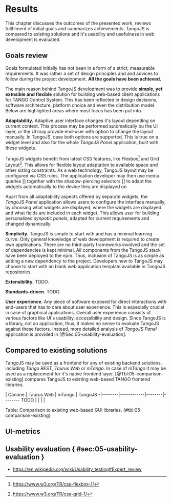 # Results

This chapter discusses the outcomes of the presented work, reviews fullfilment
of initial goals and summarizes achievements. TangoJS is compared to existing
solutions and it's usability and usefulness in web development is evaluated.

## Goals review

Goals formulated initially has not been in a form of a strict, measurable
requirements. It was rather a set of design principles and and advices to
follow during the project development. **All the goals have been achieved.**

The main reason behind TangoJS development was to provide **simple, yet
extnsible and flexible** solution for building web-based client applications
for TANGO Control System. This has been reflected in design decisions, software
architecture, platform choice and even the distribution model. Below are
highlighted areas where most focus has been put into.

**Adaptability.**
Adaptive user interface changes it's layout depending on current context. This
process may be performed automatically bu the UI layer, or the UI may provide
end-user with option to change the layout manually. In TangoJS, case both
options are supported. This is true on a widget level and also for the whole
*TangoJS Panel* application, built with these widgets.

TangoJS widgets benefit from latest CSS features, like
Flexbox[^05-css-flexbox] and Grid Layout[^05-css-grid-layout]. This allows for
flexible layout adaptation to available space and other sizing constraints.
As a web technology, TangoJS layout may be configured via CSS rules. The
application developer may then use media queries [] together with the
shadow-piercing selectors [] to adapt the widgets automatically to the device
they are displayed on. 

[^05-css-flexbox]: <https://www.w3.org/TR/css-flexbox-1/>
[^05-css-grid-layout]: <https://www.w3.org/TR/css-grid-1/>

Apart from all adaptability aspects offered by separate widgets, the *TangoJS
Panel* application allows users to configure the interface manually, by
choosing what widgets are displayed, where the widgets are displayed and what
fields are included in each widget. This allows user for building personalized
*synpotic panels*, adapted for current requirements and changed dynamically.

**Simplicity.**
TangoJS is simple to start with and has a minimal learning curve. Only general
knowledge of web development is required to create own applications. There
are no third-party frameworks involved and the set of dependencies is kept
minimal. All components from the TangoJS stack have been deployed to the npm.
Thus, inclusion of TangoJS is as simple as adding a new dependency to the
project. Developers new to TangoJS may choose to start with an blank web
application template available in TangoJS repositories.

**Extensibility.**
TODO.

**Standards-driven.**
TODO.

**User experience.**
Any piece of software exposed for direct interactions with end-users that has
to care about user experience. This is especially crucial in case of graphical
applications. Overall user experience consists of various factors like UI's
usability, accessibility and design. Since TangoJS is a library, not an
application, thus, it makes no sense to evaluate TangoJS against these factors.
Instead, more detailed analysis of *TangoJS Panel* application is provided in
[@Sec:05-usability-evaluation].

## Compared to existing solutions

TangoJS may be used as a frontend for any of existing backend solutions,
including *Tango REST*, *Taurus Web* or *mTango*. In case of *mTango* it may be
used as a replacement for it's native frontend layer.
[@Tbl:05-comparison-existing] compares TangoJS to existing web-based TANGO
frontend libraries.

 | Canone | Taurus Web | mTango | TangoJS
-|--------|------------|--------|--------
TODO | | | |

Table: Comparison to existing web-based GUI libraries. {#tbl:05-comparison-existing}

## UI-metrics

## Usability evaluation { #sec:05-usability-evaluation }

* <https://en.wikipedia.org/wiki/Usability_testing#Expert_review>